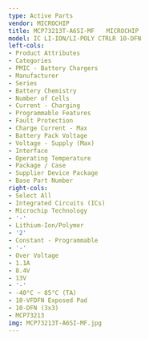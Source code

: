 ```yaml
---
type: Active Parts
vendor: MICROCHIP
title: MCP73213T-A6SI-MF　　MICROCHIP
model: IC LI-ION/LI-POLY CTRLR 10-DFN
left-cols:
- Product Attributes
- Categories
- PMIC - Battery Chargers
- Manufacturer
- Series
- Battery Chemistry
- Number of Cells
- Current - Charging
- Programmable Features
- Fault Protection
- Charge Current - Max
- Battery Pack Voltage
- Voltage - Supply (Max)
- Interface
- Operating Temperature
- Package / Case
- Supplier Device Package
- Base Part Number
right-cols:
- Select All
- Integrated Circuits (ICs)
- Microchip Technology
- '-'
- Lithium-Ion/Polymer
- '2'
- Constant - Programmable
- '-'
- Over Voltage
- 1.1A
- 8.4V
- 13V
- '-'
- -40°C ~ 85°C (TA)
- 10-VFDFN Exposed Pad
- 10-DFN (3x3)
- MCP73213
img: MCP73213T-A6SI-MF.jpg
---
```

